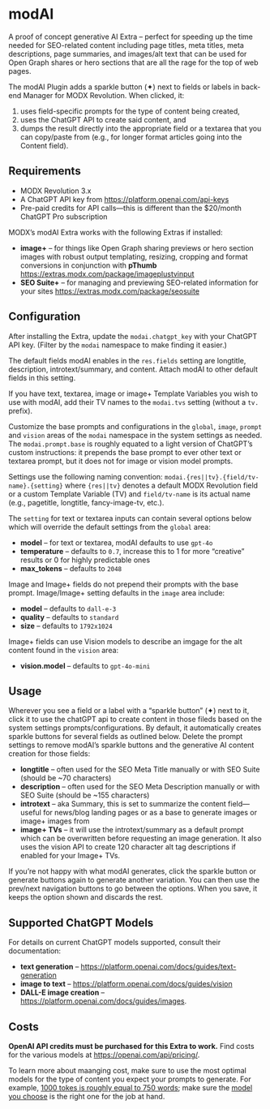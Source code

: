 # modAI
A proof of concept generative AI Extra – perfect for speeding up the time needed for SEO-related content including page titles, meta titles, meta descriptions, page summaries, and images/alt text that can be used for Open Graph shares or hero sections that are all the rage for the top of web pages.

The modAI Plugin adds a sparkle button (✦) next to fields or labels in back-end Manager for MODX Revolution. When clicked, it:

1. uses field-specific prompts for the type of content being created, 
2. uses the ChatGPT API to create said content, and 
3. dumps the result directly into the appropriate field or a textarea that you can copy/paste from (e.g., for longer format articles going into the Content field). 

## Requirements

- MODX Revolution 3.x
- A ChatGPT API key from https://platform.openai.com/api-keys
- Pre-paid credits for API calls—this is different than the $20/month ChatGPT Pro subscription

MODX’s modAI Extra works with the following Extras if installed:

- **image+** – for things like Open Graph sharing previews or hero section images with robust output templating, resizing, cropping and format conversions in conjunction with **pThumb** https://extras.modx.com/package/imageplustvinput
- **SEO Suite+** – for managing and previewing SEO-related information for your sites https://extras.modx.com/package/seosuite

## Configuration

After installing the Extra, update the `modai.chatgpt_key` with your ChatGPT API key. (Filter by the `modai` namespace to make finding it easier.)

The default fields modAI enables in the `res.fields` setting are longtitle, description, introtext/summary, and content. Attach modAI to other default fields in this setting. 

If you have text, textarea, image or image+ Template Variables you wish to use with modAI, add their TV names to the `modai.tvs` setting (without a `tv.` prefix). 

Customize the base prompts and configurations in the `global`, `image`, `prompt` and `vision` areas of the `modai` namespace in the system settings as needed. The `modai.prompt.base` is roughly equated to a light version of ChatGPT’s custom instructions: it prepends the base prompt to ever other text or textarea prompt, but it does not for image or vision model prompts.

Settings use the following naming convention: `modai.{res||tv}.{field/tv-name}.{setting}` where `{res||tv}` denotes a default MODX Revolution field or a custom Template Variable (TV) and `field/tv-name` is its actual name (e.g., pagetitle, longtitle, fancy-image-tv, etc.).

The `setting` for text or textarea inputs can contain several options below which will override the default settings from the `global` area:

- **model** – for text or textarea, modAI defaults to use `gpt-4o`
- **temperature** – defaults to `0.7`, increase this to 1 for more “creative” results or 0 for highly predictable ones
- **max_tokens** – defaults to `2048`

Image and Image+ fields do not prepend their prompts with the base prompt. Image/Image+ setting defaults in the `image` area include:

- **model** – defaults to `dall-e-3`
- **quality** – defaults to `standard`
- **size** – defaults to `1792x1024`

Image+ fields can use Vision models to describe an imgage for the alt content found in the `vision` area:

- **vision.model** – defaults to `gpt-4o-mini`

## Usage

Wherever you see a field or a label with a “sparkle button” (✦) next to it, click it to use the chatGPT api to create content in those fileds based on the system settings prompts/configurations. By default, it automatically creates sparkle buttons for several fields as outlined below. Delete the prompt settings to remove modAI’s sparkle buttons and the generative AI content creation for those fields:

- **longtitle** – often used for the SEO Meta Title manually or with SEO Suite (should be ~70 characters)
- **description** – often used for the SEO Meta Description manually or with SEO Suite (should be ~155 characters)
- **introtext** – aka Summary, this is set to summarize the content field—useful for news/blog landing pages or as a base to generate images or image+ images from
- **image+ TVs** – it will use the introtext/summary as a default prompt which can be overwritten before requesting an image generation. It also uses the vision API to create 120 character alt tag descriptions if enabled for your Image+ TVs.

If you’re not happy with what modAI generates, click the sparkle button or generate buttons again to generate another variation. You can then use the prev/next navigation buttons to go between the options. When you save, it keeps the option shown and discards the rest.

## Supported ChatGPT Models

For details on current ChatGPT models supported, consult their documentation: 

- **text generation** – https://platform.openai.com/docs/guides/text-generation
- **image to text** – https://platform.openai.com/docs/guides/vision
- **DALL-E image creation** – https://platform.openai.com/docs/guides/images.

## Costs

**OpenAI API credits must be purchased for this Extra to work.** Find costs for the various models at https://openai.com/api/pricing/.

To learn more about maanging cost, make sure to use the most optimal models for the type of content you expect your prompts to generate. For example, [1000 tokes is roughly equal to 750 words](https://platform.openai.com/docs/guides/production-best-practices#text-generation); make sure the [model you choose](https://platform.openai.com/docs/guides/model-selection) is the right one for the job at hand.

